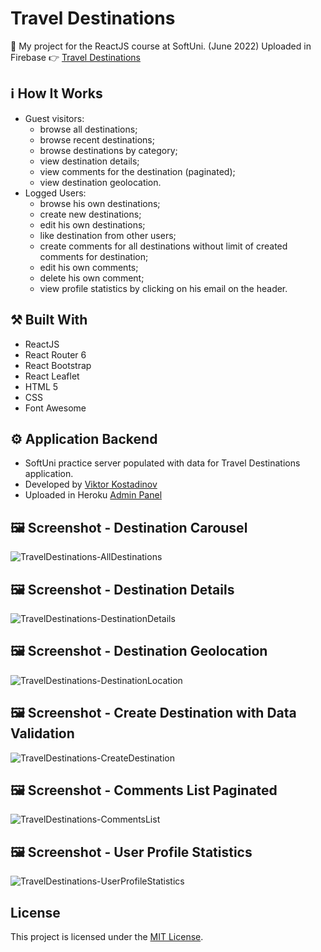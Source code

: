 # Travel Destinations

:dart:  My project for the ReactJS course at SoftUni. (June 2022) 
Uploaded in Firebase 👉 [Travel Destinations](https://travel-destinations-88814.firebaseapp.com/)

## :information_source: How It Works

- Guest visitors: 
  - browse all destinations;
  - browse recent destinations;
  - browse destinations by category;
  - view destination details;
  - view comments for the destination (paginated);
  - view destination geolocation. 
- Logged Users:
  - browse his own destinations; 
  - create new destinations;
  - edit his own destinations;
  - like destination from other users;
  - create comments for all destinations without limit of created comments for destination;
  - edit his own comments;
  - delete his own comment;
  - view profile statistics by clicking on his email on the header.  

## :hammer_and_pick: Built With

- ReactJS
- React Router 6
- React Bootstrap
- React Leaflet
- HTML 5
- CSS
- Font Awesome

## :gear: Application Backend

 - SoftUni practice server populated with data for Travel Destinations application.
 - Developed by [Viktor Kostadinov](https://github.com/softuni-practice-server/softuni-practice-server)
 - Uploaded in Heroku [Admin Panel](http://travel-destinations-server.herokuapp.com/admin/)

## :framed_picture: Screenshot - Destination Carousel

![TravelDestinations-AllDestinations](https://travel-destinations-88814.firebaseapp.com/images/screenshots/DestinationCarousel.jpg)

## :framed_picture: Screenshot - Destination Details

![TravelDestinations-DestinationDetails](https://travel-destinations-88814.firebaseapp.com/images/screenshots/DestinationDetails.jpg)

## :framed_picture: Screenshot - Destination Geolocation

![TravelDestinations-DestinationLocation](https://travel-destinations-88814.firebaseapp.com/images/screenshots/DestinationLocation.jpg)

## :framed_picture: Screenshot - Create Destination with Data Validation

![TravelDestinations-CreateDestination](https://travel-destinations-88814.firebaseapp.com/images/screenshots/CreateDestination.jpg)

## :framed_picture: Screenshot - Comments List Paginated

![TravelDestinations-CommentsList](https://travel-destinations-88814.firebaseapp.com/images/screenshots/CommentsList.jpg)

## :framed_picture: Screenshot - User Profile Statistics

![TravelDestinations-UserProfileStatistics](https://travel-destinations-88814.firebaseapp.com/images/screenshots/UserProfileStatistics.jpg)

 ## License

This project is licensed under the [MIT License](LICENSE).